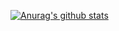 [![Anurag's github stats](https://github-readme-stats.vercel.app/api?username=umanking)](https://github.com/anuraghazra/github-readme-stats)
